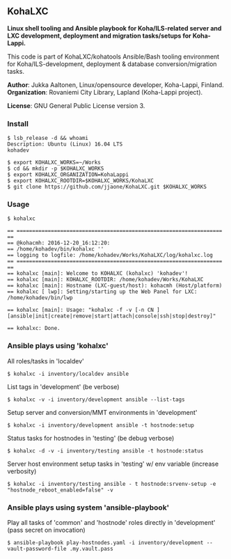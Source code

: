 ## KohaLXC
 
**Linux shell tooling and Ansible playbook for Koha/ILS-related server and** <br/> 
**LXC development, deployment and migration tasks/setups for Koha-Lappi.** <br/>  

This code is part of KohaLXC/kohatools Ansible/Bash tooling environment  
for Koha/ILS-development, deployment & database conversion/migration tasks.  

**Author**: Jukka Aaltonen, Linux/opensource developer, Koha-Lappi, Finland.  
**Organization**: Rovaniemi City Library, Lapland (Koha-Lappi project).
 
**License**: GNU General Public License version 3.

### Install
```
$ lsb_release -d && whoami
Description: Ubuntu (Linux) 16.04 LTS
kohadev

$ export KOHALXC_WORKS=~/Works
$ cd && mkdir -p $KOHALXC_WORKS
$ export KOHALXC_ORGANIZATION=KohaLappi
$ export KOHALXC_ROOTDIR=$KOHALXC_WORKS/KohaLXC
$ git clone https://github.com/jjaone/KohaLXC.git $KOHALXC_WORKS
```

### Usage
```
$ kohalxc

== ================================================================== ==
== @kohacmh: 2016-12-20_16:12:20:
== /home/kohadev/bin/kohalxc ''
== logging to logfile: /home/kohadev/Works/KohaLXC/log/kohalxc.log
== ================================================================== ==
== kohalxc [main]: Welcome to KOHALXC (kohalxc) 'kohadev'!
== kohalxc [main]: KOHALXC_ROOTDIR: /home/kohadev/Works/KohaLXC
== kohalxc [main]: Hostname (LXC-guest/host): kohacmh (Host/platform)
== kohalxc [ lwp]: Setting/starting up the Web Panel for LXC: /home/kohadev/bin/lwp

== kohalxc [main]: Usage: "kohalxc -f -v [-n CN ] [ansible|init|create|remove|start|attach|console|ssh|stop|destroy]"

== kohalxc: Done.
```

### Ansible plays using 'kohalxc'
All roles/tasks in 'localdev'
```
$ kohalxc -i inventory/localdev ansible
```
List tags in 'development' (be verbose)
```
$ kohalxc -v -i inventory/development ansible --list-tags
```
Setup server and conversion/MMT environments in 'development'
```
$ kohalxc -i inventory/development ansible -t hostnode:setup
```
Status tasks for hostnodes in 'testing' (be debug verbose)
```
$ kohalxc -d -v -i inventory/testing ansible -t hostnode:status
```
Server host environment setup tasks in 'testing' w/ env variable (increase verbosity)
```
$ kohalxc -i inventory/testing ansible - t hostnode:srvenv-setup -e "hostnode_reboot_enabled=false" -v
```

### Ansible plays using system 'ansible-playbook'
Play all tasks of 'common' and 'hostnode' roles directly in 'development' (pass secret on invocation) 
```
$ ansible-playbook play-hostnodes.yaml -i inventory/development --vault-password-file .my.vault.pass
```

